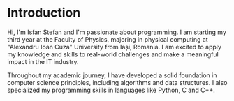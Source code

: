 # Introduction

Hi, I'm Isfan Stefan and I'm passionate about programming. I am starting my third year at the Faculty of Physics, majoring in physical computing at "Alexandru Ioan Cuza" University from Iași, Romania. I am excited to apply my knowledge and skills to real-world challenges and make a meaningful impact in the IT industry.

Throughout my academic journey, I have developed a solid foundation in computer science principles, including algorithms and data structures. I also specialized my programming skills in languages like Python, C and C++.

